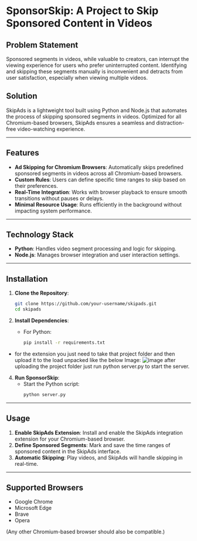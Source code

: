 # SponsorSkip: A Project to Skip Sponsored Content in Videos  

## Problem Statement  

Sponsored segments in videos, while valuable to creators, can interrupt the viewing experience for users who prefer uninterrupted content. Identifying and skipping these segments manually is inconvenient and detracts from user satisfaction, especially when viewing multiple videos.  

## Solution  

SkipAds is a lightweight tool built using Python and Node.js that automates the process of skipping sponsored segments in videos. Optimized for all Chromium-based browsers, SkipAds ensures a seamless and distraction-free video-watching experience.  

---  

## Features  

- **Ad Skipping for Chromium Browsers**: Automatically skips predefined sponsored segments in videos across all Chromium-based browsers.  
- **Custom Rules**: Users can define specific time ranges to skip based on their preferences.  
- **Real-Time Integration**: Works with browser playback to ensure smooth transitions without pauses or delays.  
- **Minimal Resource Usage**: Runs efficiently in the background without impacting system performance.  

---  

## Technology Stack  

- **Python**: Handles video segment processing and logic for skipping.  
- **Node.js**: Manages browser integration and user interaction settings.  

---  

## Installation  

1. **Clone the Repository**:  
   ```bash  
   git clone https://github.com/your-username/skipads.git  
   cd skipads  
   ```  

2. **Install Dependencies**:  
   - For Python:  
     ```bash  
     pip install -r requirements.txt  
     ```
  - for the extension you just need to take that project folder and then upload it to the load unpacked like the below Image:
   ![image](https://github.com/user-attachments/assets/9b7b25b2-1b93-44f0-a4d0-bcd47e8ca4a5)
    after uploading the project folder just run python server.py to start the server.

4. **Run SponsorSkip**:  
   - Start the Python script:  
     ```bash  
     python server.py  
     ```
---  

## Usage  

1. **Enable SkipAds Extension**: Install and enable the SkipAds integration extension for your Chromium-based browser.  
2. **Define Sponsored Segments**: Mark and save the time ranges of sponsored content in the SkipAds interface.  
3. **Automatic Skipping**: Play videos, and SkipAds will handle skipping in real-time.  

---  

## Supported Browsers  

- Google Chrome  
- Microsoft Edge  
- Brave  
- Opera  

(Any other Chromium-based browser should also be compatible.)  
